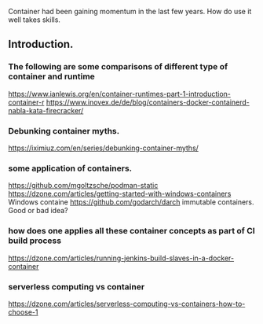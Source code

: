 Container had been gaining momentum in the last few years.  How do use it well takes skills.

## Introduction.

### The following are some comparisons of different type of container and runtime

https://www.ianlewis.org/en/container-runtimes-part-1-introduction-container-r
https://www.inovex.de/de/blog/containers-docker-containerd-nabla-kata-firecracker/

### Debunking container myths.
https://iximiuz.com/en/series/debunking-container-myths/


### some application of containers.

https://github.com/mgoltzsche/podman-static
https://dzone.com/articles/getting-started-with-windows-containers   Windows containe
https://github.com/godarch/darch        immutable containers. Good or bad idea?


### how does one applies all these container concepts as part of CI build process
https://dzone.com/articles/running-jenkins-build-slaves-in-a-docker-container


### serverless computing vs container
https://dzone.com/articles/serverless-computing-vs-containers-how-to-choose-1
